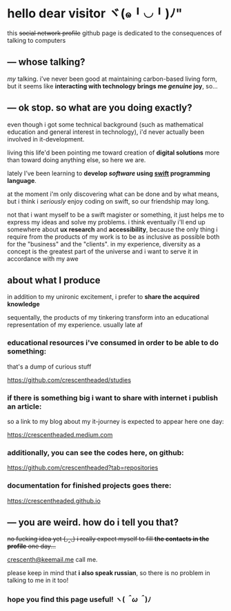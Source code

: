 # hello dear visitor ヾ(๑╹◡╹)ﾉ"

this ~~social network profile~~ github page is dedicated to the consequences of talking to computers



## — whose talking?
*my* talking. i’ve never been good at maintaining carbon-based living form, but it seems like **interacting with technology brings me *genuine* joy**, so...



## — ok stop. so what are you doing exactly?

even though i got some technical background (such as mathematical education and general interest in technology), i'd never actually been involved in it-development.

living this life'd been pointing me toward creation of **digital solutions** more than toward doing anything else, so here we are.

lately I’ve been learning to **develop *software* using [swift](https://www.swift.org/about/) programming language**.

at the moment i'm only discovering what can be done and by what means, but i think i *seriously* enjoy coding on swift, so our friendship may long. 

not that i want myself to be a swift magister or something, it just helps me to express my ideas and solve my problems. i think eventually i'll end up somewhere about **ux research** and **accessibility**, because the only thing i require from the products of my work is to be as inclusive as possible both for the "business" and the "clients". in my experience, diversity as a concept is the greatest part of the universe and i want to serve it in accordance with my awe 



## about what I produce
in addition to my unironic excitement, i prefer to **share the acquired knowledge**

sequentally, the products of my tinkering transform into an educational representation of my experience. usually late af

### **educational resources** i've consumed in order to be able to do something:

that's a dump of curious stuff 

https://github.com/crescentheaded/studies

### if there is something big i want to share with internet i publish an article:

so a link to my blog about my it-journey is expected to appear here one day:

https://crescentheaded.medium.com

### additionally, you can see **the codes** here, on github:

https://github.com/crescentheaded?tab=repositories

### **documentation** for finished projects goes there:

https://crescentheaded.github.io


## — you are weird. how do i tell you that?
~~no fucking idea yet (◞‸◟) i really expect myself to fill **the contacts in the profile** one day...~~

crescenth@keemail.me call me. 

please keep in mind that **i also speak russian**, so there is no problem in talking to me in it too! 



### hope you find this page useful!  ヽ(*＾ω＾*)ﾉ
